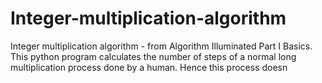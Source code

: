# Integer-multiplication-algorithm
Integer multiplication algorithm - from Algorithm Illuminated Part I Basics. This python program calculates the number of steps of a normal long multiplication process done by a human. Hence this process doesn
